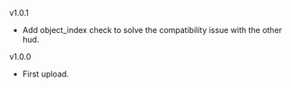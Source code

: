 v1.0.1
* Add object_index check to solve the compatibility issue with the other hud.

v1.0.0
* First upload.